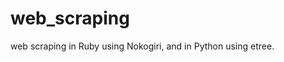 web_scraping
========================

web scraping in Ruby using Nokogiri, and in Python using etree.
